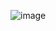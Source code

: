 ![image](https://github.com/masrodrigues/pagina-last-of-us/assets/84645887/dd716dae-6095-4fc4-9f9e-fcf081701b1e)
